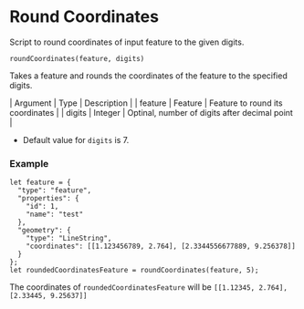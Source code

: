 # Round Coordinates

Script to round coordinates of input feature to the given digits.

```
roundCoordinates(feature, digits)
```

Takes a feature and rounds the coordinates of the feature to the specified digits.

| Argument | Type    | Description                                   |
| feature  | Feature | Feature to round its coordinates              |
| digits   | Integer | Optinal, number of digits after decimal point |

* Default value for `digits` is 7.

### Example

```
let feature = {
  "type": "feature",
  "properties": {
    "id": 1,
    "name": "test"
  },
  "geometry": {
    "type": "LineString",
    "coordinates": [[1.123456789, 2.764], [2.3344556677889, 9.256378]]
  }
};
let roundedCoordinatesFeature = roundCoordinates(feature, 5);
```

The coordinates of `roundedCoordinatesFeature` will be `[[1.12345, 2.764], [2.33445, 9.25637]]`
